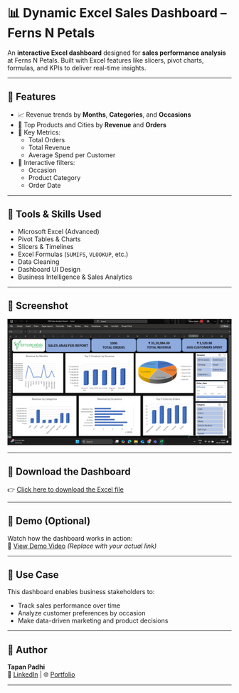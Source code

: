# 📊 Dynamic Excel Sales Dashboard – Ferns N Petals

An **interactive Excel dashboard** designed for **sales performance analysis** at Ferns N Petals. Built with Excel features like slicers, pivot charts, formulas, and KPIs to deliver real-time insights.

---

## 📌 Features

- 📈 Revenue trends by **Months**, **Categories**, and **Occasions**
- 🛒 Top Products and Cities by **Revenue** and **Orders**
- 🎯 Key Metrics:
  - Total Orders
  - Total Revenue
  - Average Spend per Customer
- 📂 Interactive filters:
  - Occasion
  - Product Category
  - Order Date

---

## 🧰 Tools & Skills Used

- Microsoft Excel (Advanced)
- Pivot Tables & Charts
- Slicers & Timelines
- Excel Formulas (`SUMIFS`, `VLOOKUP`, etc.)
- Data Cleaning
- Dashboard UI Design
- Business Intelligence & Sales Analytics

---

## 📸 Screenshot

![Dashboard Screenshot](dashboard_screenshot.png)

---

## 🔽 Download the Dashboard

👉 [Click here to download the Excel file](FNP_Sales_Dashboard.xlsx)

---

## 🎥 Demo (Optional)

Watch how the dashboard works in action:  
🔗 [View Demo Video](https://your-demo-link.com) *(Replace with your actual link)*

---

## 💼 Use Case

This dashboard enables business stakeholders to:
- Track sales performance over time
- Analyze customer preferences by occasion
- Make data-driven marketing and product decisions

---

## 🙌 Author

**Tapan Padhi**  
🔗 [LinkedIn]((https://www.linkedin.com/in/tapan-kumar-padhii-/)) | 🌐 [Portfolio](https://your-portfolio-link.com)

---


